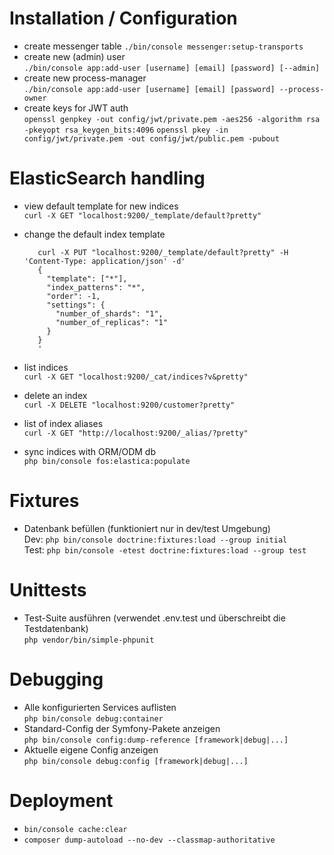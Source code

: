 # Installation / Configuration
* create messenger table
  `./bin/console messenger:setup-transports`
* create new (admin) user  
  `./bin/console app:add-user [username] [email] [password] [--admin]`
* create new process-manager  
  `./bin/console app:add-user [username] [email] [password] --process-owner`
* create keys for JWT auth  
  `openssl genpkey -out config/jwt/private.pem -aes256 -algorithm rsa -pkeyopt rsa_keygen_bits:4096`
  `openssl pkey -in config/jwt/private.pem -out config/jwt/public.pem -pubout`

# ElasticSearch handling
* view default template for new indices  
  `curl -X GET "localhost:9200/_template/default?pretty"`

* change the default index template  
  ```
     curl -X PUT "localhost:9200/_template/default?pretty" -H 'Content-Type: application/json' -d'
     {
       "template": ["*"],
       "index_patterns": "*",
       "order": -1,
       "settings": {
         "number_of_shards": "1",
         "number_of_replicas": "1"
       }
     }
     '
     ```
* list indices  
  `curl -X GET "localhost:9200/_cat/indices?v&pretty"`
* delete an index  
  `curl -X DELETE "localhost:9200/customer?pretty"`
* list of index aliases  
  `curl -X GET "http://localhost:9200/_alias/?pretty"`  
* sync indices with ORM/ODM db  
  `php bin/console fos:elastica:populate`

# Fixtures
* Datenbank befüllen (funktioniert nur in dev/test Umgebung)  
  Dev: `php bin/console doctrine:fixtures:load --group initial`  
  Test: `php bin/console -etest doctrine:fixtures:load --group test`
  
# Unittests
* Test-Suite ausführen (verwendet .env.test und überschreibt die Testdatenbank)  
  `php vendor/bin/simple-phpunit`
  
# Debugging
* Alle konfigurierten Services auflisten  
  `php bin/console debug:container`
* Standard-Config der Symfony-Pakete anzeigen  
  `php bin/console config:dump-reference [framework|debug|...]`
* Aktuelle eigene Config anzeigen  
  `php bin/console debug:config [framework|debug|...]`

# Deployment

* `bin/console cache:clear`
* `composer dump-autoload --no-dev --classmap-authoritative`
